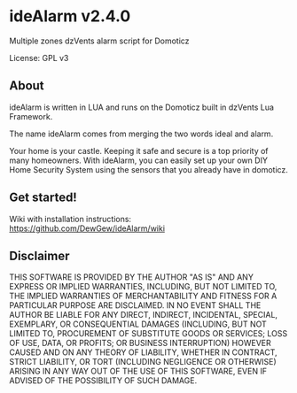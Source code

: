 # ideAlarm v2.4.0
Multiple zones dzVents alarm script for Domoticz

License: GPL v3

## About
ideAlarm is written in LUA and runs on the Domoticz built in dzVents Lua Framework.

The name ideAlarm comes from merging the two words ideal and alarm.

Your home is your castle. Keeping it safe and secure is a top priority of many homeowners. With ideAlarm, you can easily set up your own DIY Home Security System using the sensors that you already have in domoticz.

## Get started!
Wiki with installation instructions: https://github.com/DewGew/ideAlarm/wiki

## Disclaimer
THIS SOFTWARE IS PROVIDED BY THE AUTHOR "AS IS" AND ANY EXPRESS OR IMPLIED WARRANTIES, INCLUDING, BUT NOT LIMITED TO, THE IMPLIED WARRANTIES OF MERCHANTABILITY AND FITNESS FOR A PARTICULAR PURPOSE ARE DISCLAIMED. IN NO EVENT SHALL THE AUTHOR BE LIABLE FOR ANY DIRECT, INDIRECT, INCIDENTAL, SPECIAL, EXEMPLARY, OR CONSEQUENTIAL DAMAGES (INCLUDING, BUT NOT LIMITED TO, PROCUREMENT OF SUBSTITUTE GOODS OR SERVICES; LOSS OF USE, DATA, OR PROFITS; OR BUSINESS INTERRUPTION) HOWEVER CAUSED AND ON ANY THEORY OF LIABILITY, WHETHER IN CONTRACT, STRICT LIABILITY, OR TORT (INCLUDING NEGLIGENCE OR OTHERWISE) ARISING IN ANY WAY OUT OF THE USE OF THIS SOFTWARE, EVEN IF ADVISED OF THE POSSIBILITY OF SUCH DAMAGE.
